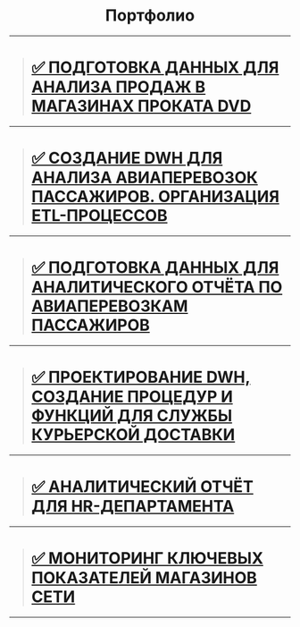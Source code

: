 <h1 align="center">Портфолио</h1>

---

> # [&#9989; ПОДГОТОВКА ДАННЫХ ДЛЯ АНАЛИЗА ПРОДАЖ В МАГАЗИНАХ ПРОКАТА DVD](portfolio/README_DVD_RENTAL_STORE.md)

---
> # [&#9989; СОЗДАНИЕ DWH ДЛЯ АНАЛИЗА АВИАПЕРЕВОЗОК ПАССАЖИРОВ. ОРГАНИЗАЦИЯ ETL-ПРОЦЕССОВ](portfolio/README_AIR_TRANSPORTATION_OF_PASSENGERS_DWH_ETL.md)

---
> # [&#9989; ПОДГОТОВКА ДАННЫХ ДЛЯ АНАЛИТИЧЕСКОГО ОТЧЁТА ПО АВИАПЕРЕВОЗКАМ ПАССАЖИРОВ](portfolio/README_ANALYSIS_OF_PASSENGER_AIR_TRANSPORTATION_DATA.md)

---
> # [&#9989; ПРОЕКТИРОВАНИЕ DWH, СОЗДАНИЕ ПРОЦЕДУР И ФУНКЦИЙ ДЛЯ СЛУЖБЫ КУРЬЕРСКОЙ ДОСТАВКИ](portfolio/README_COURIER_DELIVERY_OF_CORRESPONDENCE.md)

---
> # [&#9989; АНАЛИТИЧЕСКИЙ ОТЧЁТ ДЛЯ HR-ДЕПАРТАМЕНТА](portfolio/README_HR.md)
---

> # [&#9989; МОНИТОРИНГ КЛЮЧЕВЫХ ПОКАЗАТЕЛЕЙ МАГАЗИНОВ СЕТИ](portfolio/README_KPI_STORE_METRICS.md)

---
